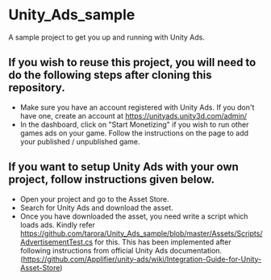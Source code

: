 # Unity_Ads_sample
A sample project to get you up and running with Unity Ads.

If you wish to reuse this project, you will need to do the following steps after cloning this repository.
-
- Make sure you have an account registered with Unity Ads. If you don't have one, create an account at https://unityads.unity3d.com/admin/ 
- In the dashboard, click on "Start Monetizing" if you wish to run other games ads on your game. Follow the instructions on the page to add your published / unpublished game.

If you want to setup Unity Ads with your own project, follow instructions given below.
- 
- Open your project and go to the Asset Store.
- Search for Unity Ads and download the asset.
- Once you have downloaded the asset, you need write a script which loads ads. Kindly refer https://github.com/tarora/Unity_Ads_sample/blob/master/Assets/Scripts/AdvertisementTest.cs for this. This has been implemented after following instructions from official Unity Ads documentation. (https://github.com/Applifier/unity-ads/wiki/Integration-Guide-for-Unity-Asset-Store)
